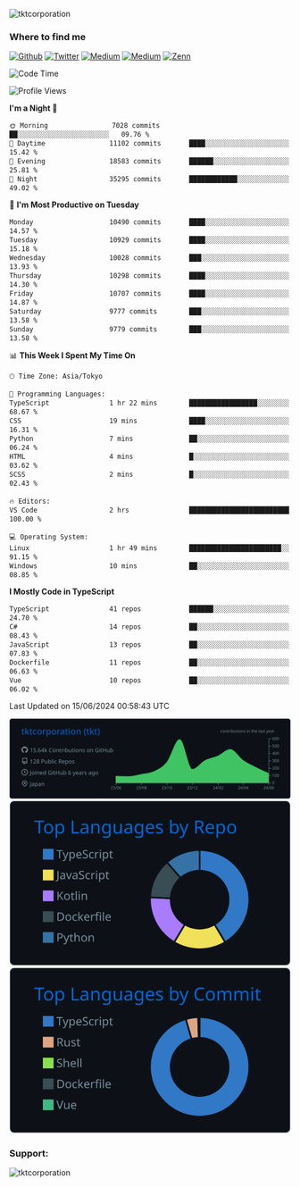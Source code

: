 <p align="left"> <img src="https://komarev.com/ghpvc/?username=tktcorporation&label=Profile%20views&color=0e75b6&style=flat" alt="tktcorporation" /> </p>

<h3>Where to find me</h3>
<p>
<a href="https://github.com/tktcorporation" target="_blank"><img alt="Github" src="https://img.shields.io/badge/GitHub-%2312100E.svg?&style=for-the-badge&logo=Github&logoColor=white" /></a>
<a href="https://twitter.com/tktcorporation" target="_blank"><img alt="Twitter" src="https://img.shields.io/badge/twitter-%231DA1F2.svg?&style=for-the-badge&logo=twitter&logoColor=white" /></a>
<a href="https://www.linkedin.com/in/tktcorporation" target="_blank"><img alt="Medium" src="https://img.shields.io/badge/linkdin-0a66c2.svg?&style=for-the-badge&logo=linkedin&logoColor=white" /></a>
<a href="https://qiita.com/tktcorporation" target="_blank"><img alt="Medium" src="https://img.shields.io/badge/qiita-55C500.svg?&style=for-the-badge&logo=qiita&logoColor=white" /></a>
<a href="https://zenn.dev/tktcorporation" target="_blank"><img alt="Zenn" src="https://img.shields.io/badge/Zenn-3EA8FF.svg?&style=for-the-badge&logo=Zenn&logoColor=white" /></a>
</p>
  
<!--START_SECTION:waka-->
![Code Time](http://img.shields.io/badge/Code%20Time-1%2C568%20hrs%209%20mins-blue)

![Profile Views](http://img.shields.io/badge/Profile%20Views-0-blue)

**I'm a Night 🦉** 

```text
🌞 Morning                7028 commits        ██░░░░░░░░░░░░░░░░░░░░░░░   09.76 % 
🌆 Daytime                11102 commits       ████░░░░░░░░░░░░░░░░░░░░░   15.42 % 
🌃 Evening                18583 commits       ██████░░░░░░░░░░░░░░░░░░░   25.81 % 
🌙 Night                  35295 commits       ████████████░░░░░░░░░░░░░   49.02 % 
```
📅 **I'm Most Productive on Tuesday** 

```text
Monday                   10490 commits       ████░░░░░░░░░░░░░░░░░░░░░   14.57 % 
Tuesday                  10929 commits       ████░░░░░░░░░░░░░░░░░░░░░   15.18 % 
Wednesday                10028 commits       ███░░░░░░░░░░░░░░░░░░░░░░   13.93 % 
Thursday                 10298 commits       ████░░░░░░░░░░░░░░░░░░░░░   14.30 % 
Friday                   10707 commits       ████░░░░░░░░░░░░░░░░░░░░░   14.87 % 
Saturday                 9777 commits        ███░░░░░░░░░░░░░░░░░░░░░░   13.58 % 
Sunday                   9779 commits        ███░░░░░░░░░░░░░░░░░░░░░░   13.58 % 
```


📊 **This Week I Spent My Time On** 

```text
🕑︎ Time Zone: Asia/Tokyo

💬 Programming Languages: 
TypeScript               1 hr 22 mins        █████████████████░░░░░░░░   68.67 % 
CSS                      19 mins             ████░░░░░░░░░░░░░░░░░░░░░   16.31 % 
Python                   7 mins              ██░░░░░░░░░░░░░░░░░░░░░░░   06.24 % 
HTML                     4 mins              █░░░░░░░░░░░░░░░░░░░░░░░░   03.62 % 
SCSS                     2 mins              █░░░░░░░░░░░░░░░░░░░░░░░░   02.43 % 

🔥 Editors: 
VS Code                  2 hrs               █████████████████████████   100.00 % 

💻 Operating System: 
Linux                    1 hr 49 mins        ███████████████████████░░   91.15 % 
Windows                  10 mins             ██░░░░░░░░░░░░░░░░░░░░░░░   08.85 % 
```

**I Mostly Code in TypeScript** 

```text
TypeScript               41 repos            ██████░░░░░░░░░░░░░░░░░░░   24.70 % 
C#                       14 repos            ██░░░░░░░░░░░░░░░░░░░░░░░   08.43 % 
JavaScript               13 repos            ██░░░░░░░░░░░░░░░░░░░░░░░   07.83 % 
Dockerfile               11 repos            ██░░░░░░░░░░░░░░░░░░░░░░░   06.63 % 
Vue                      10 repos            ██░░░░░░░░░░░░░░░░░░░░░░░   06.02 % 
```




 Last Updated on 15/06/2024 00:58:43 UTC
<!--END_SECTION:waka-->

[![](https://raw.githubusercontent.com/tktcorporation/tktcorporation/master/profile-summary-card-output/github_dark/0-profile-details.svg)](https://github.com/vn7n24fzkq/github-profile-summary-cards)
[![](https://raw.githubusercontent.com/tktcorporation/tktcorporation/master/profile-summary-card-output/github_dark/1-repos-per-language.svg)](https://github.com/vn7n24fzkq/github-profile-summary-cards) [![](https://raw.githubusercontent.com/tktcorporation/tktcorporation/master/profile-summary-card-output/github_dark/2-most-commit-language.svg)](https://github.com/vn7n24fzkq/github-profile-summary-cards)

<h3 align="left">Support:</h3>
<p><a href="https://www.buymeacoffee.com/tktcorporation"> <img align="left" src="https://cdn.buymeacoffee.com/buttons/v2/default-yellow.png" height="50" width="210" alt="tktcorporation" /></a></p><br><br>
